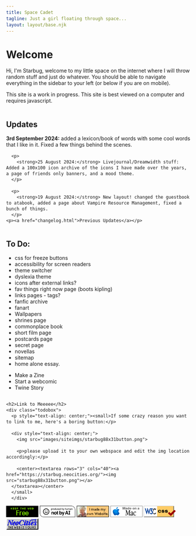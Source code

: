 ```yaml
---
title: Space Cadet
tagline: Just a girl floating through space...
layout: layout/base.njk
---
```


<h1 id="welcome">Welcome</h1>
<p>Hi, I'm Starbug, welcome to my little space on the internet where I will throw random stuff and just do whatever. You should be able to navigate everything in the sidebar to your left (or below if you are on mobile). </p>

<div id="important">
  <p>This site is a work in progress. This site is best viewed on a computer and requires javascript.</p>
</div>

<div class="frontpage">
<div class="column">

<h2>Updates</h2>
  <div class="updatebox">
      <p>
        <strong>3rd September 2024:</strong> added a lexicon/book of words with some cool words that I like in it. Fixed a few things behind the scenes.  
      </p>

      <p>
        <strong>25 August 2024:</strong> Livejournal/Dreamwidth stuff: Added a 100x100 icon archive of the icons I have made over the years, a page of friends only banners, and a mood theme.
      </p>

      <p>
        <strong>19 August 2024:</strong> New layout! changed the guestbook to atabook, added a page about Vampire Resource Management, fixed a bunch of things.
      </p>
    <p><a href="changelog.html">Previous Updates</a></p>
  </div>

</div><!--left column-->


<div class="column"> <!--right column-->

<h2>To Do:</h2>
<div class="todobox">
<ul>
  <li>css for freeze buttons</li>
  <li>accessibility for screen readers</li>
  <li>theme switcher</li>
  <li>dyslexia theme</li>
  <li>icons after external links?</li>
  <li>fav things right now page (boots kipling)</li>
  <li>links pages - tags?</li>
  <li>fanfic archive</li>
  <li>fanart</li>
  <li>Wallpapers</li>
  <li>shrines page</li>
  <li>commonplace book</li>
  <li>short film page</li>
  <li>postcards page</li>
  <li>secret page</li>
  <li>novellas</li>
  <li>sitemap</li>
  <li>home alone essay.</li>

</ul>
<ul>
  <li>Make a Zine</li>
  <li>Start a webcomic</li>
  <li>Twine Story</li>
</ul>
</div><!--rightupdatebox-->

</div><!--right column-->


</div><!--frontpage div-->





    <h2>Link to Meeeee</h2>
    <div class="todobox">
      <p style="text-align: center;"><small>If some crazy reason you want to link to me, here's a boring button:</p>

      <div style="text-align: center;">
        <img src="images/siteimgs/starbug88x31button.png">
         
        <p>please upload it to your own webspace and edit the img location accordingly:</p>

        <center><textarea rows="3" cols="40"><a href="https://starbug.neocities.org/"><img src="starbug88x31button.png"></a>
      </textarea></center>
      </small>
      </div>


<div style="clear:both"></div>

</div>
<div id="frontpagebuttons">
<a href="https://yesterweb.org/no-to-web3/"> <img src="images/buttons/roly-saynotoweb3.gif" title="Say No To Web3!" alt=""></a>
<a href="https://notbyai.fyi"><img src="images/buttons/Produced-By-Human-Not-By-AI-Badge-white.gif" height="31px" title="Powered by a human!" alt=""></a>
<a href="https://lu.tiny-universes.net/graphix.html"><img src="images/buttons/myownwebsite.gif" title="I built my own site and you can too!" alt=""></a>
<img src="images/buttons/macmade-wht.gif" title="Made with a Mac" alt="">
<a href="https://jigsaw.w3.org/css-validator/check/referer"><img src="images/buttons/vcss.gif" title="Web Validated" alt="" /></a>
<a href="https://neocities.org/"><img src="images/buttons/neocities_button.gif" title="Hosted by Neocities" alt=""></a>
</div>